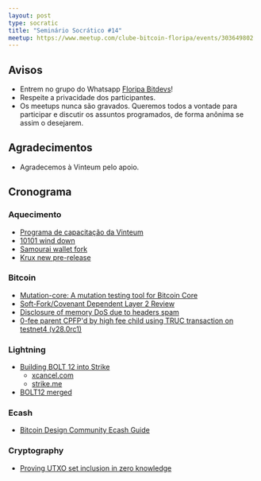 ```yaml
---
layout: post
type: socratic
title: "Seminário Socrático #14"
meetup: https://www.meetup.com/clube-bitcoin-floripa/events/303649802
---
```


## Avisos

- Entrem no grupo do Whatsapp [Floripa Bitdevs](https://chat.whatsapp.com/FCQNp71ayTv4U1LNDDowXh)!
- Respeite a privacidade dos participantes.
- Os meetups nunca são gravados. Queremos todos a vontade para participar e discutir os assuntos programados, de forma anônima se assim o desejarem.

## Agradecimentos

- Agradecemos à Vinteum pelo apoio.

## Cronograma

### Aquecimento

* [Programa de capacitação da Vinteum](https://medium.com/vinteum-org/bitcoin-dev-launchpad-programa-de-aceleração-de-desenvolvedores-open-source-de-bitcoin-no-brasil-bfff58887153)
* [10101 wind down](https://www.nobsbitcoin.com/10101-to-wind-down-operations-by-november-3rd/)
* [Samourai wallet fork](https://www.nobsbitcoin.com/ashigaru-v1-0-0/)
* [Krux new pre-release](https://github.com/selfcustody/krux/releases/tag/v24.09.0)

### Bitcoin

* [Mutation-core: A mutation testing tool for Bitcoin Core](https://delvingbitcoin.org/t/mutation-core-a-mutation-testing-tool-for-bitcoin-core/1119)
* [Soft-Fork/Covenant Dependent Layer 2 Review](https://petertodd.org/2024/covenant-dependent-layer-2-review)
* [Disclosure of memory DoS due to headers spam](https://bitcoincore.org/en/2024/09/18/disclose-headers-oom/)
* [0-fee parent CPFP'd by high fee child using TRUC transaction on testnet4 (v28.0rc1)](https://x.com/glozow/status/1829100551067365608)

### Lightning

* [Building BOLT 12 into Strike](https://www.nobsbitcoin.com/strike-now-supports-sending-payments-to-bolt-12-offers/)
    - [xcancel.com](https://xcancel.com/Strike/status/1831099910458163536)
    - [strike.me](https://strike.me/blog/bolt12-offers/)
* [BOLT12 merged](https://github.com/lightning/bolts/pull/798)

### Ecash

* [Bitcoin Design Community Ecash Guide](https://deploy-preview-1093--bitcoin-design-site.netlify.app/guide/how-it-works/ecash/introduction/)

### Cryptography

* [Proving UTXO set inclusion in zero knowledge](https://delvingbitcoin.org/t/proving-utxo-set-inclusion-in-zero-knowledge/1142)
